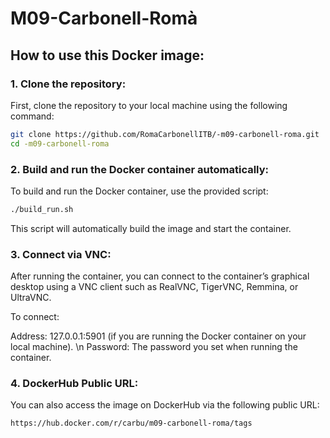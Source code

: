 # M09-Carbonell-Romà

## How to use this Docker image:

### 1. Clone the repository:

First, clone the repository to your local machine using the following command:

```bash
git clone https://github.com/RomaCarbonellITB/-m09-carbonell-roma.git
cd -m09-carbonell-roma
```
### 2. Build and run the Docker container automatically:

To build and run the Docker container, use the provided script:

```bash
./build_run.sh
```
This script will automatically build the image and start the container.

### 3. Connect via VNC:
After running the container, you can connect to the container’s graphical desktop using a VNC client such as RealVNC, TigerVNC, Remmina, or UltraVNC.

To connect:

Address: 127.0.0.1:5901 (if you are running the Docker container on your local machine). \n
Password: The password you set when running the container.

### 4. DockerHub Public URL:
You can also access the image on DockerHub via the following public URL:
```bash
https://hub.docker.com/r/carbu/m09-carbonell-roma/tags
```

